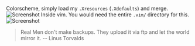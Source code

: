 Colorscheme, simply load my `.Xresources` (`.Xdefaults`) and merge.
![Screenshot](http://a.pomf.se/bjxvkz.png)
Inside vim. You would need the entire `.vim/` directory for this.
![Screenshot](http://a.pomf.se/grvvwn.png)

> Real Men don't make backups. They upload it via ftp and let the world mirror it.
> -- Linus Torvalds

